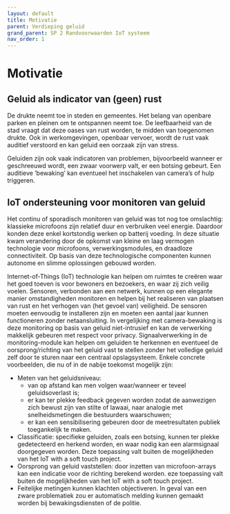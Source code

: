 ```yaml
---
layout: default
title: Motivatie
parent: Verdieping geluid
grand_parent: SP 2 Randvoorwaarden IoT systeem
nav_order: 1
---
```


# Motivatie


## Geluid als indicator van (geen) rust
De drukte neemt toe in steden en gemeentes. Het belang van openbare parken en pleinen om te ontspannen neemt toe. De leefbaarheid van de stad vraagt dat deze oases van rust worden, te midden van toegenomen drukte. Ook in werkomgevingen, openbaar vervoer, wordt de rust vaak auditief verstoord en kan geluid een oorzaak zijn van stress. 

Geluiden zijn ook vaak indicatoren van problemen, bijvoorbeeld wanneer er geschreeuwd wordt, een zwaar voorwerp valt, er een botsing gebeurt. Een auditieve ‘bewaking’ kan eventueel het inschakelen van camera’s of hulp triggeren.

## IoT ondersteuning voor monitoren van geluid

Het continu of sporadisch monitoren van geluid was tot nog toe omslachtig: klassieke microfoons zijn relatief duur en verbruiken veel energie. Daardoor konden deze enkel kortstondig werken op batterij voeding.  In deze situatie kwam verandering door de opkomst van kleine en laag vermogen technologie voor microfoons, verwerkingsmodules, en draadloze connectiviteit. Op basis van deze technologische componenten kunnen autonome en slimme oplossingen gebouwd worden. 

Internet-of-Things (IoT) technologie kan helpen om ruimtes te creëren waar het goed toeven is voor bewoners en bezoekers, en waar zij zich veilig voelen. 
Sensoren, verbonden aan een netwerk, kunnen op een elegante manier omstandigheden monitoren en helpen bij het realiseren van plaatsen van rust en het verhogen van (het gevoel van) veiligheid. 
De sensoren moeten eenvoudig te installeren zijn en moeten een aantal jaar kunnen functioneren zonder netaansluiting.
In vergelijking met camera-bewaking is deze monitoring op basis van geluid niet-intrusief en kan de verwerking makkelijk gebeuren met respect voor privacy. 
Signaalverwerking in de monitoring-module kan helpen om geluiden te herkennen en eventueel de oorsprong/richting van het geluid vast te stellen zonder het volledige geluid zelf door te sturen naar een centraal opslagsysteem. 
Enkele concrete voorbeelden, die nu of in de nabije toekomst mogelijk zijn:

- Meten van het geluidsniveau:
	* van op afstand kan men volgen waar/wanneer er teveel geluidsoverlast is;
	* er kan ter plekke feedback gegeven worden zodat de aanwezigen zich bewust zijn van stilte of lawaai, naar analogie met snelheidsmetingen die bestuurders waarschuwen;
    * er kan een sensibilisering gebeuren door de meetresultaten publiek toegankelijk te maken.
- Classificatie: specifieke geluiden, zoals een botsing, kunnen ter plekke gedetecteerd en herkend worden, en waar nodig kan een alarmsignaal doorgegeven worden. Deze toepassing valt buiten de mogelijkheden van het IoT with a soft touch project.
- Oorsprong van geluid vaststellen: door inzetten van microfoon-arrays kan een indicatie voor de richting berekend worden. eze toepassing valt buiten de mogelijkheden van het IoT with a soft touch project.
- Feitelijke metingen kunnen klachten objectiveren. In geval van een zware problematiek zou er automatisch melding kunnen gemaakt worden bij bewakingsdiensten of de politie. 